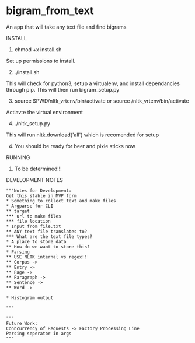 # bigram_from_text
An app that will take any text file and find bigrams

INSTALL

1. chmod +x install.sh

Set up permissions to install.

2. ./install.sh

This will check for python3, setup a virtualenv, and install dependancies through pip. This will then run bigram_setup.py

3. source $PWD/nltk_vrtenv/bin/activate or source <path>/nltk_vrtenv/bin/activate

Actiavte the virtual environment

4. ./nltk_setup.py

This will run nltk.download('all') which is recomended for setup

4. You should be ready for beer and pixie sticks now



RUNNING

1. To be determined!!!


DEVELOPMENT NOTES

    """Notes for Development:
    Get this stable in MVP form
    * Something to collect text and make files
    * Argparse for CLI
    ** target
    *** url to make files
    *** file location
    * Input from file.txt
    ** ANY text file translates to?
    *** What are the text file types?
    * A place to store data
    ** How do we want to store this?
    * Parsing
    ** USE NLTK internal vs regex!!
    ** Corpus ->
    ** Entry ->
    ** Page ->
    ** Paragraph ->
    ** Sentence ->
    ** Word ->
    
    * Histogram output
    
    """
    
    """
    Future Work:
    Conncurrency of Requests -> Factory Processing Line
    Parsing seperator in args
    """